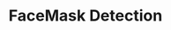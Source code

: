 <h1 align="center">FaceMask Detection</h1>
<p align="center">
  <src="https://i.imgur.com/2nc0dHJ.gif">
</p>
